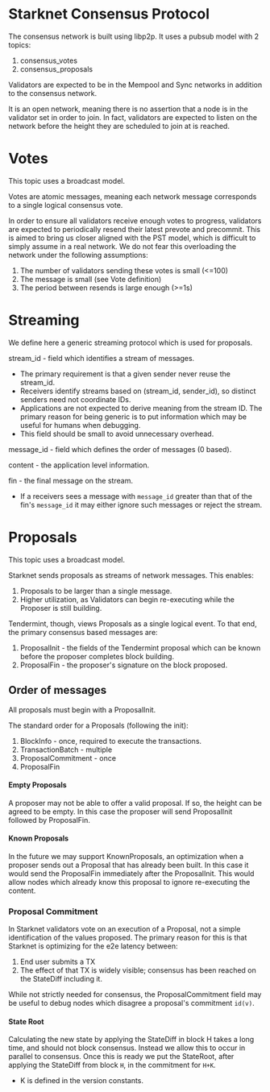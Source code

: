 # Starknet Consensus Protocol

The consensus network is built using libp2p. It uses a pubsub model with 2 topics:
1. consensus_votes
2. consensus_proposals

Validators are expected to be in the Mempool and Sync networks in addition to the consensus network.

It is an open network, meaning there is no assertion that a node is in the validator set in order to
join. In fact, validators are expected to listen on the network before the height they are scheduled
to join at is reached.

# Votes

This topic uses a broadcast model.

Votes are atomic messages, meaning each network message corresponds to a single logical consensus
vote.

In order to ensure all validators receive enough votes to progress, validators are expected to 
periodically resend their latest prevote and precommit. This is aimed to bring us closer aligned
with the PST model, which is difficult to simply assume in a real network. We do not fear this
overloading the network under the following assumptions:
  1. The number of validators sending these votes is small (<=100)
  2. The message is small (see Vote definition)
  3. The period between resends is large enough (>=1s)

# Streaming

We define here a generic streaming protocol which is used for proposals.

stream_id - field which identifies a stream of messages.
- The primary requirement is that a given sender never reuse the stream_id.
- Receivers identify streams based on (stream_id, sender_id), so distinct senders need not
  coordinate IDs.
- Applications are not expected to derive meaning from the stream ID. The primary reason for being
  generic is to put information which may be useful for humans when debugging.
- This field should be small to avoid unnecessary overhead.

message_id - field which defines the order of messages (0 based).

content - the application level information.

fin - the final message on the stream.
- If a receivers sees a message with `message_id` greater than that of the fin's `message_id` it may
  either ignore such messages or reject the stream.


# Proposals

This topic uses a broadcast model.

Starknet sends proposals as streams of network messages. This enables:
1. Proposals to be larger than a single message.
2. Higher utilization, as Validators can begin re-executing while the Proposer is still building.

Tendermint, though, views Proposals as a single logical event. To that end, the primary consensus
based messages are:
1. ProposalInit - the fields of the Tendermint proposal which can be known before the proposer
   completes block building.
2. ProposalFin - the proposer's signature on the block proposed.

## Order of messages

All proposals must begin with a ProposalInit.

The standard order for a Proposals (following the init):
1. BlockInfo - once, required to execute the transactions.
2. TransactionBatch - multiple
3. ProposalCommitment - once
4. ProposalFin

#### Empty Proposals

A proposer may not be able to offer a valid proposal. If so, the height can be agreed to be empty.
In this case the proposer will send ProposalInit followed by ProposalFin.

#### Known Proposals

In the future we may support KnownProposals, an optimization when a proposer sends out a Proposal
that has already been built. In this case it would send the ProposalFin immediately after the
ProposalInit. This would allow nodes which already know this proposal to ignore re-executing the
content.

### Proposal Commitment

In Starknet validators vote on an execution of a Proposal, not a simple identification of the values
proposed. The primary reason for this is that Starknet is optimizing for the e2e latency between:
1. End user submits a TX
2. The effect of that TX is widely visible; consensus has been reached on the StateDiff including
   it.

While not strictly needed for consensus, the ProposalCommitment field may be useful to debug nodes
which disagree a proposal's commitment `id(v)`.

#### State Root

Calculating the new state by applying the StateDiff in block H takes a long time, and should not
block consensus. Instead we allow this to occur in parallel to consensus. Once this is ready we put
the StateRoot, after applying the StateDiff from block `H`, in the commitment for `H+K`.
- K is defined in the version constants.